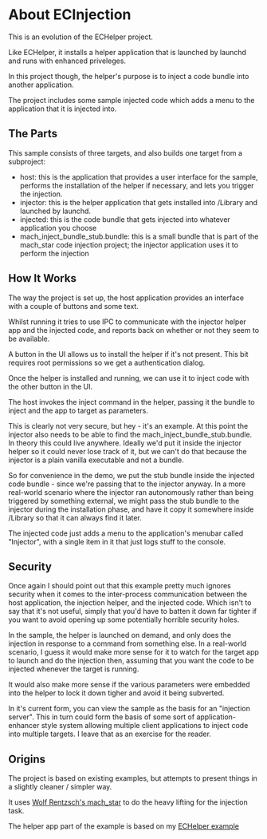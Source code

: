 About ECInjection
================

This is an evolution of the ECHelper project.

Like ECHelper, it installs a helper application that is launched by launchd and runs with enhanced priveleges. 

In this project though, the helper's purpose is to inject a code bundle into another application.

The project includes some sample injected code which adds a menu to the application that it is injected into.

The Parts
---------

This sample consists of three targets, and also builds one target from a subproject:

- host: this is the application that provides a user interface for the sample, performs the installation of the helper if necessary, and lets you trigger the injection.
- injector: this is the helper application that gets installed into /Library and launched by launchd.
- injected: this is the code bundle that gets injected into whatever application you choose
- mach_inject_bundle_stub.bundle: this is a small bundle that is part of the mach_star code injection project; the injector application uses it to perform the injection

How It Works
------------

The way the project is set up, the host application provides an interface with a couple of buttons and some text.

Whilst running it tries to use IPC to communicate with the injector helper app and the injected code, and reports back on whether or not they seem to be available.

A button in the UI allows us to install the helper if it's not present. This bit requires root permissions so we get a authentication dialog.

Once the helper is installed and running, we can use it to inject code with the other button in the UI.

The host invokes the inject command in the helper, passing it the bundle to inject and the app to target as parameters. 

This is clearly not very secure, but hey - it's an example. At this point the injector also needs to be able to find the mach_inject_bundle_stub.bundle. In theory this could live anywhere. Ideally we'd put it inside the injector helper so it could never lose track of it, but we can't do that because the injector is a plain vanilla executable and not a bundle. 

So for convenience in the demo, we put the stub bundle inside the injected code bundle - since we're passing that to the injector anyway. In a more real-world scenario where the injector ran autonomously rather than being triggered by something external, we might pass the stub bundle to the injector during the installation phase, and have it copy it somewhere inside /Library so that it can always find it later.

The injected code just adds a menu to the application's menubar called "Injector", with a single item in it that just logs stuff to the console.

Security
--------

Once again I should point out that this example pretty much ignores security when it comes to the inter-process communication between the host application, the injection helper, and the injected code. Which isn't to say that it's not useful, simply that you'd have to batten it down far tighter if you want to avoid opening up some potentially horrible security holes.

In the sample, the helper is launched on demand, and only does the injection in response to a command from something else. In a real-world scenario, I guess it would make more sense for it to watch for the target app to launch and do the injection then, assuming that you want the code to be injected whenever the target is running. 

It would also make more sense if the various parameters were embedded into the helper to lock it down tigher and avoid it being subverted. 

In it's current form, you can view the sample as the basis for an "injection server". This in turn could form the basis of some sort of application-enhancer style system allowing multiple client applications to inject code into multiple targets. I leave that as an exercise for the reader.


Origins
-------

The project is based on existing examples, but attempts to present things in a slightly cleaner / simpler way.

It uses [Wolf Rentzsch's mach_star](https://github.com/rentzsch/mach_star) to do the heavy lifting for the injection task.

The helper app part of the example is based on my [ECHelper example](https://github.com/samdeane/ECHelper)
